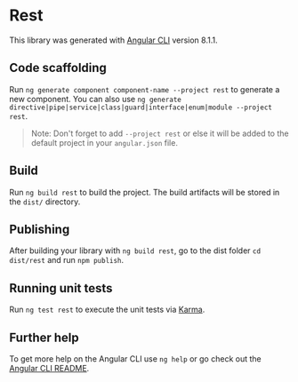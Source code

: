 # Rest

This library was generated with [Angular CLI](https://github.com/angular/angular-cli) version 8.1.1.

## Code scaffolding

Run `ng generate component component-name --project rest` to generate a new component. You can also use `ng generate directive|pipe|service|class|guard|interface|enum|module --project rest`.
> Note: Don't forget to add `--project rest` or else it will be added to the default project in your `angular.json` file. 

## Build

Run `ng build rest` to build the project. The build artifacts will be stored in the `dist/` directory.

## Publishing

After building your library with `ng build rest`, go to the dist folder `cd dist/rest` and run `npm publish`.

## Running unit tests

Run `ng test rest` to execute the unit tests via [Karma](https://karma-runner.github.io).

## Further help

To get more help on the Angular CLI use `ng help` or go check out the [Angular CLI README](https://github.com/angular/angular-cli/blob/master/README.md).
